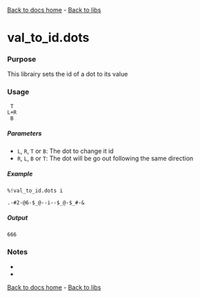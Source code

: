[Back to docs home](../../index.md) - [Back to libs](index.md)
# val_to_id.dots

### Purpose
This librairy sets the id of a dot to its value

### Usage
    
     T
    L+R
     B

##### Parameters
- `L`, `R`, `T` or `B`: The dot to change it id
- `R`, `L`, `B` or `T`: The dot will be go out following the same direction

##### Example

    %!val_to_id.dots i

    .-#2-@6-$_@--i--$_@-$_#-&

##### Output

    666
   

### Notes
- 
-

[Back to docs home](../../index.md) - [Back to libs](index.md)
